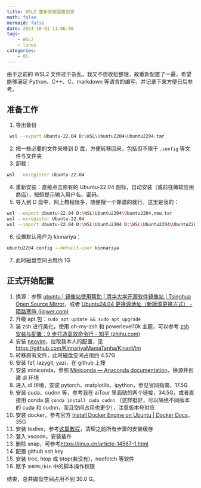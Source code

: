 ```yaml
---
title: WSL2 重新安装配置记录
math: false
mermaid: false
date: 2024-10-01 11:06:08
tags:
    - WSL2
    - linux
categories:
    - OS
---
```


由于之前的 WSL2 文件过于杂乱，我又不想收拾整理，故重新配置了一遍，希望能够满足 Python、C++、C、markdown 等语言的编写，并记录下来方便日后参考。

## 准备工作

1. 导出备份
```bash
 wsl --export Ubuntu-22.04 D:\WSL\Ubuntu2204\Ubuntu2204.tar
```
2. 把一些必要的文件夹移到 D 盘，方便转移回来，包括但不限于 `.config` 等文件与文件夹
3. 卸载：
```bash
wsl --unregister Ubuntu-22.04
```
4. 重新安装：直接点击原有的 Ubuntu-22.04 图标，自动安装（或前往微软应用商店），按照提示输入用户名、密码。
5. 导入到 D 盘中，网上教程很多，随便搜一个靠谱的就行。这里是我的：
```bash
wsl --export Ubuntu-22.04 D:\WSL\Ubuntu2204\Ubuntu2204.new.tar
wsl --unregister Ubuntu-22.04
wsl --import Ubuntu-22.04 D:\WSL\Ubuntu2204 D:\WSL\Ubuntu2204\Ubuntu2204.new.tar
```
6. 设置默认用户为 kinnariya：
```bash
ubuntu2204 config --default-user kinnariya
```
7. 此时磁盘空间占用约 1G

## 正式开始配置

1. 换源：参照 [ubuntu | 镜像站使用帮助 | 清华大学开源软件镜像站 | Tsinghua Open Source Mirror](https://mirrors.tuna.tsinghua.edu.cn/help/ubuntu/)，或者 [Ubuntu24.04 更换源地址（新版源更换方式） - 陌路寒暄 (jlqwer.com)](https://www.jlqwer.com/posts/7930.html)
2. 升级 apt 包：`sudo apt update && sudo apt upgrade`
3. 装 zsh 进行美化，使用 oh-my-zsh 和 powerlevel10k 主题，可以参考 [zsh 安装与配置：9 步打造高效命令行 - 知乎 (zhihu.com)](https://zhuanlan.zhihu.com/p/441676276)
4. 安装 [neovim](https://neovim.io/)，拉取我本人的配置，见 <https://github.com/KinnariyaMamaTanha/KinanVim>
5. 转移原有文件，此时磁盘空间占用约 4.57G
6. 安装 fzf, lazygit, yazi，在 github 上搜
7. 安装 miniconda，参照 [Miniconda — Anaconda documentation](https://docs.anaconda.com/free/miniconda/index.html)，换源并创建 dl 环境
8. 进入 dl 环境，安装 pytorch、matplotlib、ipython，参见官网指南，17.5G
9. 安装 cuda、cudnn 等，参考我在 aiTour 里面贴的两个链接，34.5G，或者直接用 conda 装 `conda install cuda cudnn` （这样挺好，可以隔绝不同版本的 cuda 和 cudnn，而且空间占用也更少），注意版本号对应
10. 安装 docker，参考官方 [Install Docker Engine on Ubuntu | Docker Docs](https://docs.docker.com/engine/install/ubuntu/)，35G
11. 安装 texlive，参考[这篇教程](https://www.cnblogs.com/eslzzyl/p/17358405.html)，清理之前所有步骤的安装缓存
12. 登入 vscode，安装插件
13. 删除 snap，可参考<https://linux.cn/article-14567-1.html>
14. 配置 github ssh key
15. 安装 tree, htop 或 btop(若没有)，neofetch 等软件
16. 赋予 `$HOME/bin` 中的脚本操作权限

结束，总共磁盘空间占用不到 30.0 G。
